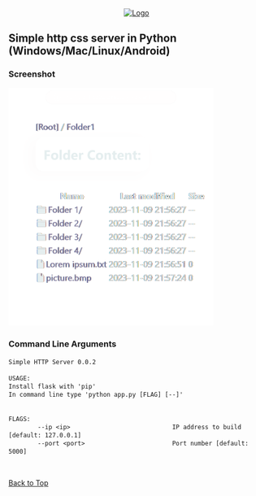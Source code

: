 
<a name="readme-top"></a>
<a name="Simple http server"></a>
<br />
<div>
  <a align="center" href="https://github.com/github_username/repo_name">
    <div align="center">
  <img src="./favicon.ico" alt="Logo" width="160" height="160">
</div>

  </a>

<h2>Simple http css server in Python (Windows/Mac/Linux/Android)</h3>

### Screenshot
<img src="./image1.png" width="80%" height="80%">

### Command Line Arguments
```
Simple HTTP Server 0.0.2

USAGE:
Install flask with 'pip'
In command line type 'python app.py [FLAG] [--]'


FLAGS:
        --ip <ip>                            IP address to build [default: 127.0.0.1]
        --port <port>                        Port number [default: 5000]



```

[Back to Top](#readme-top)



